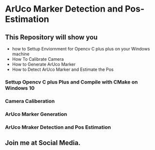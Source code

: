 # ArUco Marker Detection and Pos-Estimation
## This Repository will show you 
- how to Settup Enviornment for Opencv C plus plus on your Windows machine
- How To Calibrate Camera 
- How to Generate ArUco Marker
- How to Detect ArUco Marker and Estimate the Pos


### Settup Opencv C plus Plus and Compile with CMake on Windows 10

### Camera Caliberation

### ArUco Marker Generation

### ArUco Mraker Detection and Pos Estimation

## Join me at Social Media.